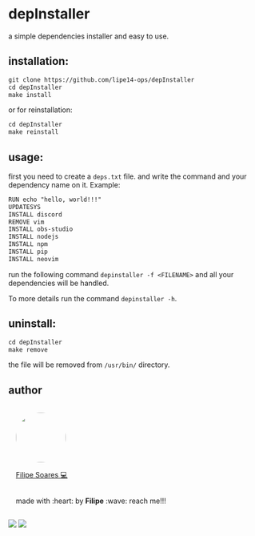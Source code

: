 # depInstaller

a simple dependencies installer and easy to use.

## installation:
```txt
git clone https://github.com/lipe14-ops/depInstaller
cd depInstaller
make install
```
or for reinstallation:
```txt
cd depInstaller
make reinstall
```

## usage:
first you need to create a `deps.txt` file. and write the command and your dependency name on it. Example:

```txt
RUN echo "hello, world!!!"
UPDATESYS
INSTALL discord
REMOVE vim
INSTALL obs-studio
INSTALL nodejs
INSTALL npm
INSTALL pip
INSTALL neovim
```
run the following command `depinstaller -f <FILENAME>` and all your dependencies will be handled.

To more details run the command `depinstaller -h`.

## uninstall:
```txt
cd depInstaller
make remove
```
the file will be removed from `/usr/bin/` directory.

## author
<img width='100' height='100' style="border-radius:50%; padding:15px" src="https://avatars.githubusercontent.com/u/78698099?v=4" /></br>
<a href="https://github.com/lipe14-ops" style='padding: 15px' title="Rocketseat">Filipe Soares :computer:</a>
<p style='padding: 15px'>made with :heart: by <strong>Filipe</strong> :wave: reach me!!!</p>


[![](https://img.shields.io/badge/Gmail-D14836?style=for-the-badge&logo=gmail&logoColor=white)](fn697169@gmail.com)
[![](https://img.shields.io/badge/Instagram-E4405F?style=for-the-badge&logo=instagram&logoColor=white)](https://www.instagram.com/filipe_1408/)
